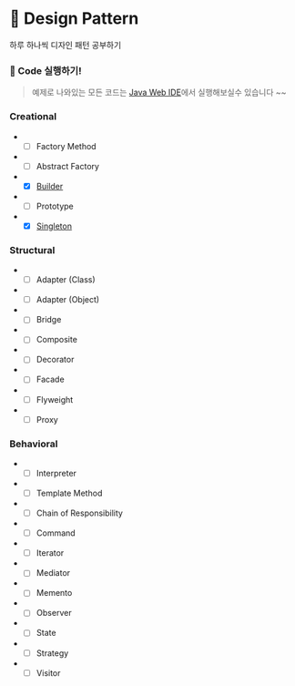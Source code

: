 # :open_book: Design Pattern
하루 하나씩 디자인 패턴 공부하기

### :tada: Code 실행하기!
> 예제로 나와있는 모든 코드는 [Java Web IDE](https://www.tutorialspoint.com/compile_java_online.php)에서 실행해보실수 있습니다 ~~

### Creational
* - [ ] Factory Method 
* - [ ] Abstract Factory
* - [x] [Builder](https://github.com/riyenas0925/Design_Pattern/blob/master/Builder%20Pattern.md)
* - [ ] Prototype 
* - [x] [Singleton](https://github.com/riyenas0925/Design_Pattern/blob/master/Singleton%20Pattern.md)

### Structural
* - [ ] Adapter (Class)
* - [ ] Adapter (Object)
* - [ ] Bridge
* - [ ] Composite
* - [ ] Decorator
* - [ ] Facade
* - [ ] Flyweight
* - [ ] Proxy

### Behavioral
* - [ ] Interpreter
* - [ ] Template Method
* - [ ] Chain of Responsibility
* - [ ] Command
* - [ ] Iterator
* - [ ] Mediator
* - [ ] Memento
* - [ ] Observer
* - [ ] State
* - [ ] Strategy
* - [ ] Visitor
